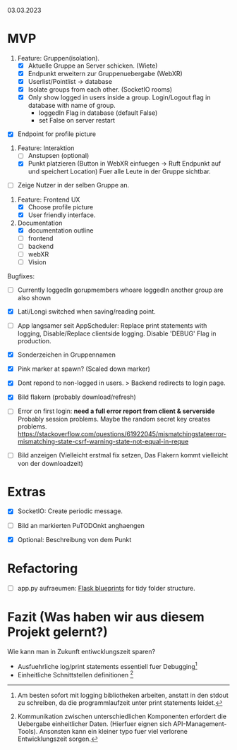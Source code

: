 03.03.2023


# MVP

1. Feature: Gruppen(isolation).
	- [x] Aktuelle Gruppe an Server schicken. (Wiete)
	- [x] Endpunkt erweitern zur Gruppenuebergabe (WebXR)
	- [x] Userlist/Pointlist -> database 
	- [x] Isolate groups from each other. (SocketIO rooms)
    - [x] Only show logged in users inside a group. Login/Logout flag in database with name of group. 
      - loggedIn Flag in database (default False)
      - set False on server restart
  - [x] Endpoint for profile picture

1. Feature: Interaktion
	- [ ] Anstupsen (optional)
	- [x] Punkt platzieren (Button in WebXR einfuegen -> Ruft Endpunkt auf und speichert Location)
	Fuer alle Leute in der Gruppe sichtbar.
  - [ ] Zeige Nutzer in der selben Gruppe an.

1. Feature: Frontend UX
	- [x] Choose profile picture
	- [x] User friendly interface.

2. Documentation
   - [x] documentation outline
   - [ ] frontend
   - [ ] backend
   - [ ] webXR
   - [ ] Vision

Bugfixes:
- [ ] Currently loggedIn gorupmembers whoare loggedIn another group are also shown
- [x] Lati/Longi switched when saving/reading point.
- [ ] App langsamer seit AppScheduler: Replace print statements with logging, Disable/Replace clientside logging. Disable 'DEBUG' Flag in production.
- [x] Sonderzeichen in Gruppennamen
- [x] Pink marker at spawn? (Scaled down marker)
- [x] Dont repond to non-logged in users. > Backend redirects to login page.
- [x] Bild flakern (probably download/refresh)
- [ ] Error on first login: **need a full error report from client & serverside** Probably session problems. Maybe the random secret key creates problems. https://stackoverflow.com/questions/61922045/mismatchingstateerror-mismatching-state-csrf-warning-state-not-equal-in-reque
- [ ] Bild anzeigen (Vielleicht erstmal fix setzen, Das Flakern kommt vielleicht von der downloadzeit)


# Extras

- [x] SocketIO: Create periodic message. 
- [ ] Bild an markierten PuTODOnkt anghaengen
- [x] Optional: Beschreibung von dem Punkt


# Refactoring

- [ ] app.py aufraeumen: [Flask blueprints](https://flask.palletsprojects.com/en/1.1.x/blueprints/) for tidy folder structure.

# Fazit (Was haben wir aus diesem Projekt gelernt?)

Wie kann man in Zukunft entiwcklungszeit sparen?

- Ausfuehrliche log/print statements essentiell fuer Debugging[^2]
- Einheitliche Schnittstellen definitionen [^1]


[^1]: Kommunikation zwischen unterschiedlichen Komponenten erfordert die Uebergabe einheitlicher Daten. (Hierfuer eignen sich API-Management-Tools). Ansonsten kann ein kleiner typo fuer viel verlorene Entwicklungszeit sorgen.

[^2]: Am besten sofort mit logging bibliotheken arbeiten, anstatt in den stdout zu schreiben, da die programmlaufzeit unter print statements leidet.